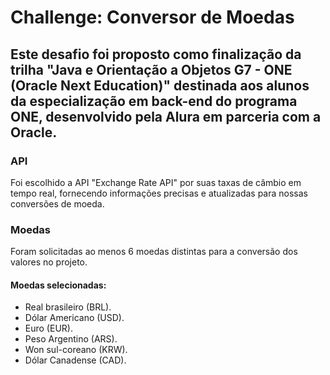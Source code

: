 # Challenge: Conversor de Moedas
Este desafio foi proposto como finalização da trilha "Java e Orientação a Objetos G7 - ONE (Oracle Next Education)" destinada aos alunos da especialização em back-end do programa ONE, desenvolvido pela Alura em parceria com a Oracle.
----

### API

Foi escolhido a API "Exchange Rate API" por suas taxas de câmbio em tempo real, fornecendo informações precisas e atualizadas para nossas conversões de moeda.

### Moedas

Foram solicitadas ao menos 6 moedas distintas para a conversão dos valores no projeto.

#### Moedas selecionadas:

- Real brasileiro (BRL).
- Dólar Americano (USD).
- Euro (EUR).
- Peso Argentino (ARS).
- Won sul-coreano (KRW).
- Dólar Canadense (CAD).
